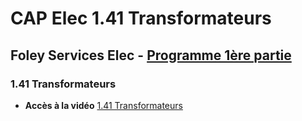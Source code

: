 # CAP Elec 1.41 Transformateurs
## Foley Services Elec - [Programme 1ère partie](../1ere_partie/README.md)

### 1.41 Transformateurs

- **Accès à la vidéo** [1.41 Transformateurs](https://youtu.be/3l55DdoqlK4)

#### 